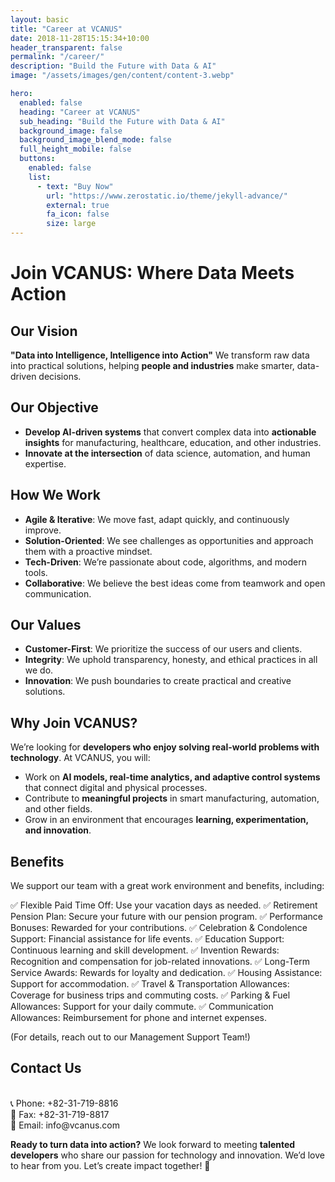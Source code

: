 ```yaml
---
layout: basic
title: "Career at VCANUS"
date: 2018-11-28T15:15:34+10:00
header_transparent: false
permalink: "/career/"
description: "Build the Future with Data & AI"
image: "/assets/images/gen/content/content-3.webp"

hero:
  enabled: false
  heading: "Career at VCANUS"
  sub_heading: "Build the Future with Data & AI"
  background_image: false
  background_image_blend_mode: false
  full_height_mobile: false
  buttons:
    enabled: false
    list:
      - text: "Buy Now"
        url: "https://www.zerostatic.io/theme/jekyll-advance/"
        external: true
        fa_icon: false
        size: large
---
```



# Join VCANUS: Where Data Meets Action


## Our Vision

**"Data into Intelligence, Intelligence into Action"**
We transform raw data into practical solutions, helping **people and industries** make smarter, data-driven decisions.


## Our Objective

- **Develop AI-driven systems** that convert complex data into **actionable insights** for manufacturing, healthcare, education, and other industries.
- **Innovate at the intersection** of data science, automation, and human expertise.


## How We Work

- **Agile & Iterative**: We move fast, adapt quickly, and continuously improve.
- **Solution-Oriented**: We see challenges as opportunities and approach them with a proactive mindset.
- **Tech-Driven**: We’re passionate about code, algorithms, and modern tools.
- **Collaborative**: We believe the best ideas come from teamwork and open communication.


## Our Values

- **Customer-First**: We prioritize the success of our users and clients.
- **Integrity**: We uphold transparency, honesty, and ethical practices in all we do.
- **Innovation**: We push boundaries to create practical and creative solutions.


## Why Join VCANUS?

We’re looking for **developers who enjoy solving real-world problems with technology**. At VCANUS, you will:
- Work on **AI models, real-time analytics, and adaptive control systems** that connect digital and physical processes.
- Contribute to **meaningful projects** in smart manufacturing, automation, and other fields.
- Grow in an environment that encourages **learning, experimentation, and innovation**.


## Benefits

We support our team with a great work environment and benefits, including:

✅ Flexible Paid Time Off: Use your vacation days as needed.
✅ Retirement Pension Plan: Secure your future with our pension program.
✅ Performance Bonuses: Rewarded for your contributions.
✅ Celebration & Condolence Support: Financial assistance for life events.
✅ Education Support: Continuous learning and skill development.
✅ Invention Rewards: Recognition and compensation for job-related innovations.
✅ Long-Term Service Awards: Rewards for loyalty and dedication.
✅ Housing Assistance: Support for accommodation.
✅ Travel & Transportation Allowances: Coverage for business trips and commuting costs.
✅ Parking & Fuel Allowances: Support for your daily commute.
✅ Communication Allowances: Reimbursement for phone and internet expenses.

(For details, reach out to our Management Support Team!)


## Contact Us
<br>
📞 Phone: +82-31-719-8816
<br>
📠 Fax: +82-31-719-8817
<br>
📧 Email: info@vcanus.com

**Ready to turn data into action?**
We look forward to meeting **talented developers** who share our passion for technology and innovation. We’d love to hear from you. Let’s create impact together! 🚀

